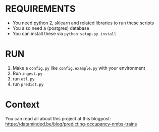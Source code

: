 # REQUIREMENTS
* You need python 2, sklearn and related libraries to run these scripts
* You also need a (postgres) database
* You can install these via `python setup.py install`

# RUN

1. Make a `config.py` like `config.example.py` with your environment
2. Run `ingest.py`
3. run `etl.py`
4. run `predict.py`

# Context
You can read all about this project at this blogpost: https://dataminded.be/blog/predicting-occupancy-nmbs-trains
